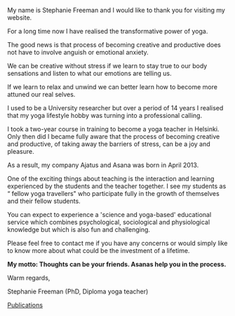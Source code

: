 My name is Stephanie Freeman and I would like to thank you for visiting my website.

For a long time now I have realised the transformative power of yoga.

The good news is that process of becoming creative and productive does not have to involve anguish or emotional anxiety.

We can be creative without stress if we learn to stay true to our body sensations and listen to what our emotions are telling us.

If we learn to relax and unwind we can better learn how to become more attuned our real selves.

I used to be a University researcher but over a period of 14 years I realised that my yoga lifestyle hobby was turning into a professional calling.

I took a two-year course in training to become a yoga teacher in Helsinki. Only then did I became fully aware that the process of becoming creative and productive, of taking away the barriers of stress, can be a joy and pleasure.

As a result, my company Ajatus and Asana was born in April 2013.

One of the exciting things about teaching is the interaction and learning experienced by the students and the teacher together. I see my students as “ fellow yoga travellers" who participate fully in the growth of themselves and their fellow students.

You can expect to experience a 'science and yoga-based' educational service which combines
psychological, sociological and physiological knowledge but which is also fun and challenging.

Please feel free to contact me if you have any concerns or would simply like to know more
about what could be the investment of a lifetime.

**My motto: Thoughts can be your friends. Asanas help you in the process.**

Warm regards,

Stephanie Freeman (PhD, Diploma yoga teacher)

[Publications](/en/publications.html)


